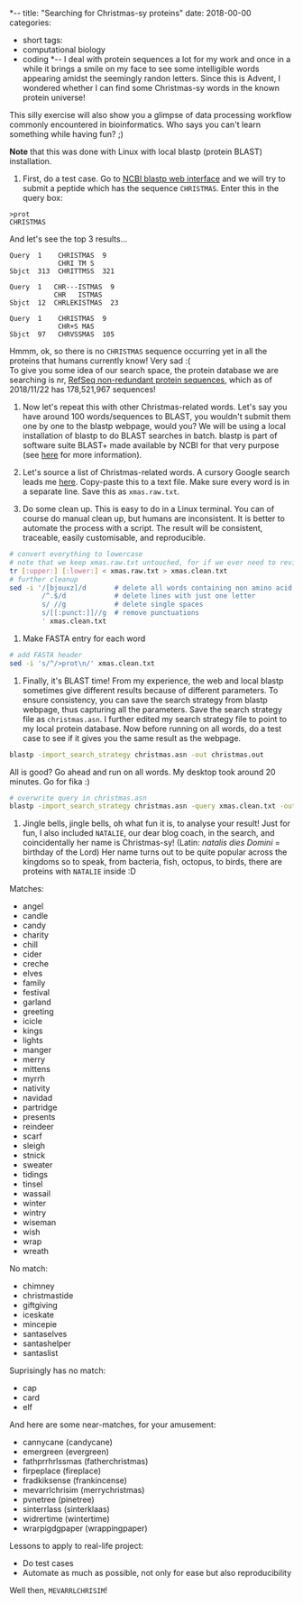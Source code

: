 *--
title:  "Searching for Christmas-sy proteins"
date: 2018-00-00
categories: 
  - short
tags:
  - computational biology
  - coding
*--
I deal with protein sequences a lot for my work and once in a while it brings a smile on my face to see some intelligible words appearing amidst the seemingly randon letters. Since this is Advent, I wondered whether I can find some Christmas-sy words in the known protein universe!

This silly exercise will also show you a glimpse of data processing workflow commonly encountered in bioinformatics. Who says you can't learn something while having fun? ;)  

**Note** that this was done with Linux with local blastp (protein BLAST) installation.

1. First, do a test case. Go to [NCBI blastp web interface](https://blast.ncbi.nlm.nih.gov/Blast.cgi?PROGRAM=blastp&PAGE_TYPE=BlastSearch&LINK_LOC=blasthome) and we will try to submit a peptide which has the sequence `CHRISTMAS`. Enter this in the query box:

```
>prot
CHRISTMAS
```

And let's see the top 3 results...

```
Query  1    CHRISTMAS  9
            CHRI TM S
Sbjct  313  CHRITTMSS  321

Query  1   CHR---ISTMAS  9
           CHR   ISTMAS
Sbjct  12  CHRLEKISTMAS  23

Query  1    CHRISTMAS  9
            CHR+S MAS
Sbjct  97   CHRVSSMAS  105
```

Hmmm, ok, so there is no `CHRISTMAS` sequence occurring yet in all the proteins that humans currently know! Very sad :(  
To give you some idea of our search space, the protein database we are searching is nr, [RefSeq non-redundant protein sequences](https://www.ncbi.nlm.nih.gov/refseq/about/nonredundantproteins/), which as of 2018/11/22 has 178,521,967 sequences!  

1. Now let's repeat this with other Christmas-related words. Let's say you have around 100 words/sequences to BLAST, you wouldn't submit them one by one to the blastp webpage, would you? We will be using a local installation of blastp to do BLAST searches in batch. blastp is part of software suite BLAST+ made available by NCBI for that very purpose (see [here](https://blast.ncbi.nlm.nih.gov/Blast.cgi?PROGRAM=blastp&PAGE_TYPE=BlastSearch&LINK_LOC=blasthome) for more information).

1. Let's source a list of Christmas-related words. A cursory Google search leads me [here](https://www.enchantedlearning.com/wordlist/christmas.shtml). Copy-paste this to a text file. Make sure every word is in a separate line. Save this as `xmas.raw.txt`.

1. Do some clean up. This is easy to do in a Linux terminal. You can of course do manual clean up, but humans are inconsistent. It is better to automate the process with a script. The result will be consistent, traceable, easily customisable, and reproducible.

```bash
# convert everything to lowercase
# note that we keep xmas.raw.txt untouched, for if we ever need to revisit the data cleanup again
tr [:upper:] [:lower:] < xmas.raw.txt > xmas.clean.txt 
# further cleanup 
sed -i '/[bjouxz]/d       # delete all words containing non amino acid letters
        /^.$/d            # delete lines with just one letter
        s/ //g            # delete single spaces
        s/[[:punct:]]//g  # remove punctuations
        ' xmas.clean.txt
```

1. Make FASTA entry for each word 

```bash
# add FASTA header
sed -i 's/^/>prot\n/' xmas.clean.txt
``` 

1. Finally, it's BLAST time! From my experience, the web and local blastp sometimes give different results because of different parameters. To ensure consistency, you can save the search strategy from blastp webpage, thus capturing all the parameters. Save the search strategy file as `christmas.asn`. I further edited my search strategy file to point to my local protein database. 
Now before running on all words, do a test case to see if it gives you the same result as the webpage.

```bash
blastp -import_search_strategy christmas.asn -out christmas.out
```

All is good? Go ahead and run on all words. My desktop took around 20 minutes. Go for fika :)

```bash
# overwrite query in christmas.asn
blastp -import_search_strategy christmas.asn -query xmas.clean.txt -out xmas.out    
```

1. Jingle bells, jingle bells, oh what fun it is, to analyse your result! 
Just for fun, I also included `NATALIE`, our dear blog coach, in the search, and coincidentally her name is Christmas-sy! (Latin: *natalis dies Domini* = birthday of the Lord)
Her name turns out to be quite popular across the kingdoms so to speak, from bacteria, fish, octopus, to birds, there are proteins with `NATALIE` inside :D

Matches:
* angel
* candle
* candy
* charity
* chill
* cider
* creche
* elves
* family
* festival
* garland
* greeting
* icicle
* kings
* lights
* manger
* merry
* mittens
* myrrh
* nativity
* navidad
* partridge
* presents
* reindeer
* scarf
* sleigh
* stnick
* sweater
* tidings
* tinsel
* wassail
* winter
* wintry
* wiseman
* wish
* wrap
* wreath

No match:
* chimney
* christmastide
* giftgiving
* iceskate
* mincepie
* santaselves
* santashelper
* santaslist

Suprisingly has no match:
* cap
* card
* elf

And here are some near-matches, for your amusement:
* cannycane (candycane)
* emergreen (evergreen)
* fathprrhrlssmas (fatherchristmas)
* firpeplace (fireplace)
* fradkiksense (frankincense)
* mevarrlchrisim (merrychristmas)
* pvnetree (pinetree)
* sinterrlass (sinterklaas)
* widrertime (wintertime)
* wrarpigdgpaper (wrappingpaper)

Lessons to apply to real-life project:
* Do test cases
* Automate as much as possible, not only for ease but also reproducibility

Well then, `MEVARRLCHRISIM`!
